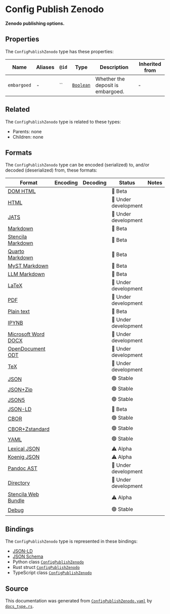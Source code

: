 # Config Publish Zenodo

**Zenodo publishing options.**

## Properties

The `ConfigPublishZenodo` type has these properties:

| Name        | Aliases | `@id` | Type                                                                                              | Description                       | Inherited from |
| ----------- | ------- | ----- | ------------------------------------------------------------------------------------------------- | --------------------------------- | -------------- |
| `embargoed` | -       | ``    | [`Boolean`](https://github.com/stencila/stencila/blob/main/docs/reference/schema/data/boolean.md) | Whether the deposit is embargoed. | -              |

## Related

The `ConfigPublishZenodo` type is related to these types:

- Parents: none
- Children: none

## Formats

The `ConfigPublishZenodo` type can be encoded (serialized) to, and/or decoded (deserialized) from, these formats:

| Format                                                                                               | Encoding | Decoding | Status              | Notes |
| ---------------------------------------------------------------------------------------------------- | -------- | -------- | ------------------- | ----- |
| [DOM HTML](https://github.com/stencila/stencila/blob/main/docs/reference/formats/dom.html.md)        |          |          | 🔶 Beta              |       |
| [HTML](https://github.com/stencila/stencila/blob/main/docs/reference/formats/html.md)                |          |          | 🚧 Under development |       |
| [JATS](https://github.com/stencila/stencila/blob/main/docs/reference/formats/jats.md)                |          |          | 🚧 Under development |       |
| [Markdown](https://github.com/stencila/stencila/blob/main/docs/reference/formats/md.md)              |          |          | 🔶 Beta              |       |
| [Stencila Markdown](https://github.com/stencila/stencila/blob/main/docs/reference/formats/smd.md)    |          |          | 🔶 Beta              |       |
| [Quarto Markdown](https://github.com/stencila/stencila/blob/main/docs/reference/formats/qmd.md)      |          |          | 🔶 Beta              |       |
| [MyST Markdown](https://github.com/stencila/stencila/blob/main/docs/reference/formats/myst.md)       |          |          | 🔶 Beta              |       |
| [LLM Markdown](https://github.com/stencila/stencila/blob/main/docs/reference/formats/llmd.md)        |          |          | 🔶 Beta              |       |
| [LaTeX](https://github.com/stencila/stencila/blob/main/docs/reference/formats/latex.md)              |          |          | 🚧 Under development |       |
| [PDF](https://github.com/stencila/stencila/blob/main/docs/reference/formats/pdf.md)                  |          |          | 🚧 Under development |       |
| [Plain text](https://github.com/stencila/stencila/blob/main/docs/reference/formats/text.md)          |          |          | 🔶 Beta              |       |
| [IPYNB](https://github.com/stencila/stencila/blob/main/docs/reference/formats/ipynb.md)              |          |          | 🚧 Under development |       |
| [Microsoft Word DOCX](https://github.com/stencila/stencila/blob/main/docs/reference/formats/docx.md) |          |          | 🚧 Under development |       |
| [OpenDocument ODT](https://github.com/stencila/stencila/blob/main/docs/reference/formats/odt.md)     |          |          | 🚧 Under development |       |
| [TeX](https://github.com/stencila/stencila/blob/main/docs/reference/formats/tex.md)                  |          |          | 🚧 Under development |       |
| [JSON](https://github.com/stencila/stencila/blob/main/docs/reference/formats/json.md)                |          |          | 🟢 Stable            |       |
| [JSON+Zip](https://github.com/stencila/stencila/blob/main/docs/reference/formats/json.zip.md)        |          |          | 🟢 Stable            |       |
| [JSON5](https://github.com/stencila/stencila/blob/main/docs/reference/formats/json5.md)              |          |          | 🟢 Stable            |       |
| [JSON-LD](https://github.com/stencila/stencila/blob/main/docs/reference/formats/jsonld.md)           |          |          | 🔶 Beta              |       |
| [CBOR](https://github.com/stencila/stencila/blob/main/docs/reference/formats/cbor.md)                |          |          | 🟢 Stable            |       |
| [CBOR+Zstandard](https://github.com/stencila/stencila/blob/main/docs/reference/formats/cbor.zstd.md) |          |          | 🟢 Stable            |       |
| [YAML](https://github.com/stencila/stencila/blob/main/docs/reference/formats/yaml.md)                |          |          | 🟢 Stable            |       |
| [Lexical JSON](https://github.com/stencila/stencila/blob/main/docs/reference/formats/lexical.md)     |          |          | ⚠️ Alpha            |       |
| [Koenig JSON](https://github.com/stencila/stencila/blob/main/docs/reference/formats/koenig.md)       |          |          | ⚠️ Alpha            |       |
| [Pandoc AST](https://github.com/stencila/stencila/blob/main/docs/reference/formats/pandoc.md)        |          |          | 🚧 Under development |       |
| [Directory](https://github.com/stencila/stencila/blob/main/docs/reference/formats/directory.md)      |          |          | 🚧 Under development |       |
| [Stencila Web Bundle](https://github.com/stencila/stencila/blob/main/docs/reference/formats/swb.md)  |          |          | ⚠️ Alpha            |       |
| [Debug](https://github.com/stencila/stencila/blob/main/docs/reference/formats/debug.md)              |          |          | 🟢 Stable            |       |

## Bindings

The `ConfigPublishZenodo` type is represented in these bindings:

- [JSON-LD](https://stencila.org/ConfigPublishZenodo.jsonld)
- [JSON Schema](https://stencila.org/ConfigPublishZenodo.schema.json)
- Python class [`ConfigPublishZenodo`](https://github.com/stencila/stencila/blob/main/python/python/stencila/types/config_publish_zenodo.py)
- Rust struct [`ConfigPublishZenodo`](https://github.com/stencila/stencila/blob/main/rust/schema/src/types/config_publish_zenodo.rs)
- TypeScript class [`ConfigPublishZenodo`](https://github.com/stencila/stencila/blob/main/ts/src/types/ConfigPublishZenodo.ts)

## Source

This documentation was generated from [`ConfigPublishZenodo.yaml`](https://github.com/stencila/stencila/blob/main/schema/ConfigPublishZenodo.yaml) by [`docs_type.rs`](https://github.com/stencila/stencila/blob/main/rust/schema-gen/src/docs_type.rs).
